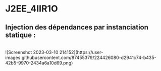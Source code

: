 # J2EE_4IIR1O

<h2>Injection des dépendances par instanciation statique :</h2>
</br>
![Screenshot 2023-03-10 214152](https://user-images.githubusercontent.com/87455379/224426080-d2941c74-b435-42b5-9970-2434a6a10d69.png)

